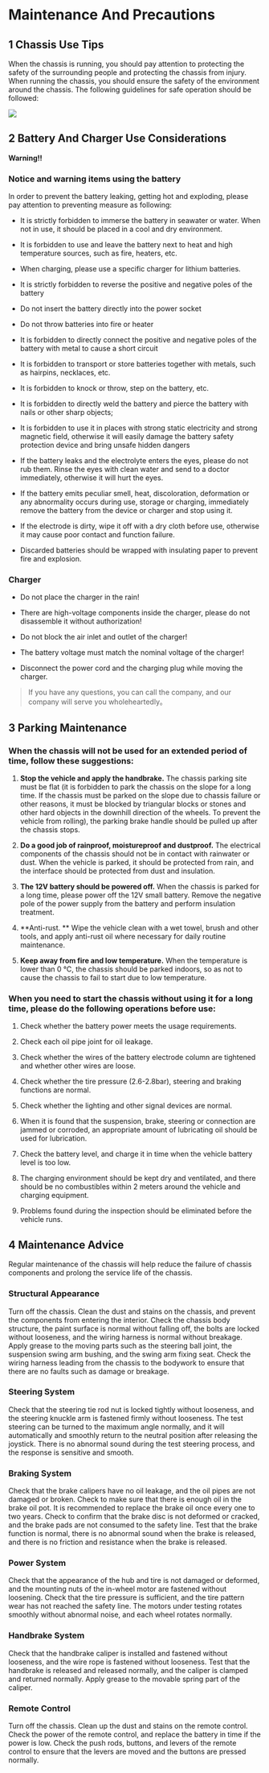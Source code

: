 # Maintenance And Precautions

## 1 Chassis Use Tips

When the chassis is running, you should pay attention to protecting the safety of the surrounding people and protecting the chassis from injury. When running the chassis, you should ensure the safety of the environment around the chassis. The following guidelines for safe operation should be followed:

![](https://tcs.teambition.net/storage/312sc1a1c3d50d7960a3069e925498a917f0?Signature=eyJhbGciOiJIUzI1NiIsInR5cCI6IkpXVCJ9.eyJBcHBJRCI6IjU5Mzc3MGZmODM5NjMyMDAyZTAzNThmMSIsIl9hcHBJZCI6IjU5Mzc3MGZmODM5NjMyMDAyZTAzNThmMSIsIl9vcmdhbml6YXRpb25JZCI6IiIsImV4cCI6MTY4MjU4OTE4MiwiaWF0IjoxNjgxOTg0MzgyLCJyZXNvdXJjZSI6Ii9zdG9yYWdlLzMxMnNjMWExYzNkNTBkNzk2MGEzMDY5ZTkyNTQ5OGE5MTdmMCJ9.IQw4T0Pd7dYYMO2xuoIOK_4hzTDZyXB0aseyVIpsInI&download=%E5%B1%8F%E5%B9%95%E6%88%AA%E5%9B%BE%202023-04-14%20110803.png "")

## 2 Battery And Charger Use Considerations

**Warning!!**

### Notice and warning items using the battery

In order to prevent the battery leaking, getting hot and exploding, please pay attention to preventing measure as following: 

- It is strictly forbidden to immerse the battery in seawater or water. When not in use, it should be placed in a cool and dry environment.

- It is forbidden to use and leave the battery next to heat and high temperature sources, such as fire, heaters, etc.

- When charging, please use a specific charger for lithium batteries. 

- It is strictly forbidden to reverse the positive and negative poles of the battery 

- Do not insert the battery directly into the power socket

- Do not throw batteries into fire or heater

- It is forbidden to directly connect the positive and negative poles of the battery with metal to cause a short circuit

- It is forbidden to transport or store batteries together with metals, such as hairpins, necklaces, etc.

- It is forbidden to knock or throw, step on the battery, etc.

- It is forbidden to directly weld the battery and pierce the battery with nails or other sharp objects; 

- It is forbidden to use it in places with strong static electricity and strong magnetic field, otherwise it will easily damage the battery safety protection device and bring unsafe hidden dangers

- If the battery leaks and the electrolyte enters the eyes, please do not rub them. Rinse the eyes with clean water and send to a doctor immediately, otherwise it will hurt the eyes.

- If the battery emits peculiar smell, heat, discoloration, deformation or any abnormality occurs during use, storage or charging, immediately remove the battery from the device or charger and stop using it. 

- If the electrode is dirty, wipe it off with a dry cloth before use, otherwise it may cause poor contact and function failure.

- Discarded batteries should be wrapped with insulating paper to prevent fire and explosion.

### Charger

- Do not place the charger in the rain!

- There are high-voltage components inside the charger, please do not disassemble it without authorization!

- Do not block the air inlet and outlet of the charger! 

- The battery voltage must match the nominal voltage of the charger! 

- Disconnect the power cord and the charging plug while moving the charger. 

> If you have any questions, you can call the company, and our company will serve you  wholeheartedly。

## 3 Parking Maintenance

### When the chassis will not be used for an extended period of time, follow these suggestions:

1. **Stop the vehicle and apply the handbrake.** The chassis parking site must be flat (it is forbidden to park the chassis on the slope for a long time. If the chassis must be parked on the slope due to chassis failure or other reasons, it must be blocked by triangular blocks or stones and other hard objects in the downhill direction of the wheels. To prevent the vehicle from rolling), the parking brake handle should be pulled up after the chassis stops.

2. **Do a good job of rainproof, moistureproof and dustproof.** The electrical components of the chassis should not be in contact with rainwater or dust. When the vehicle is parked, it should be protected from rain, and the interface should be protected from dust and insulation.

3. **The 12V battery should be powered off.** When the chassis is parked for a long time, please power off the 12V small battery. Remove the negative pole of the power supply from the battery and perform insulation treatment.

4. **Anti-rust. ** Wipe the vehicle clean with a wet towel, brush and other tools, and apply anti-rust oil where necessary for daily routine maintenance.

5. **Keep away from fire and low temperature.** When the temperature is lower than 0 ℃, the chassis should be parked indoors, so as not to cause the chassis to fail to start due to low temperature.


### When you need to start the chassis without using it for a long time, please do the following operations before use:

1. Check whether the battery power meets the usage requirements.

2. Check each oil pipe joint for oil leakage.

3. Check whether the wires of the battery electrode column are tightened and whether other wires are loose.

4. Check whether the tire pressure (2.6-2.8bar), steering and braking functions are normal.

5. Check whether the lighting and other signal devices are normal.

6. When it is found that the suspension, brake, steering or connection are jammed or corroded, an appropriate amount of lubricating oil should be used for lubrication.

7. Check the battery level, and charge it in time when the vehicle battery level is too low.

8. The charging environment should be kept dry and ventilated, and there should be no combustibles within 2 meters around the vehicle and charging equipment.

9. Problems found during the inspection should be eliminated before the vehicle runs.

## 4 Maintenance Advice

Regular maintenance of the chassis will help reduce the failure of chassis components and prolong the service life of the chassis.

### Structural Appearance

Turn off the chassis. Clean the dust and stains on the chassis, and prevent the components from entering the interior. Check the chassis body structure, the paint surface is normal without falling off, the bolts are locked without looseness, and the wiring harness is normal without breakage. Apply grease to the moving parts such as the steering ball joint, the suspension swing arm bushing, and the swing arm fixing seat. Check the wiring harness leading from the chassis to the bodywork to ensure that there are no faults such as damage or breakage.

### Steering System

Check that the steering tie rod nut is locked tightly without looseness, and the steering knuckle arm is fastened firmly without looseness. The test steering can be turned to the maximum angle normally, and it will automatically and smoothly return to the neutral position after releasing the joystick. There is no abnormal sound during the test steering process, and the response is sensitive and smooth.

### Braking System

Check that the brake calipers have no oil leakage, and the oil pipes are not damaged or broken. Check to make sure that there is enough oil in the brake oil pot. It is recommended to replace the brake oil once every one to two years. Check to confirm that the brake disc is not deformed or cracked, and the brake pads are not consumed to the safety line. Test that the brake function is normal, there is no abnormal sound when the brake is released, and there is no friction and resistance when the brake is released.

### Power System

Check that the appearance of the hub and tire is not damaged or deformed, and the mounting nuts of the in-wheel motor are fastened without loosening. Check that the tire pressure is sufficient, and the tire pattern wear has not reached the safety line. The motors under testing rotates smoothly without abnormal noise, and each wheel rotates normally.

### Handbrake System

Check that the handbrake caliper is installed and fastened without looseness, and the wire rope is fastened without looseness. Test that the handbrake is released and released normally, and the caliper is clamped and returned normally. Apply grease to the movable spring part of the caliper.

### Remote Control

Turn off the chassis. Clean up the dust and stains on the remote control. Check the power of the remote control, and replace the battery in time if the power is low. Check the push rods, buttons, and levers of the remote control to ensure that the levers are moved and the buttons are pressed normally.